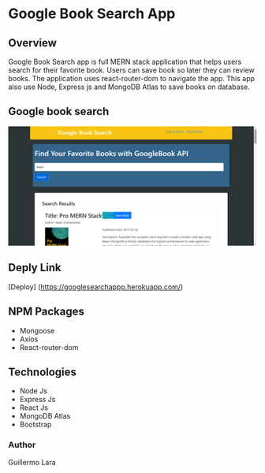 # Google Book Search App

## Overview
Google Book Search app is full MERN stack application that helps users search for their favorite book. Users can save book so later they can review books. The application uses react-router-dom to navigate the app. This app also use Node, Express js and MongoDB Atlas to save books on database.

## Google book search
![googlebook](screenshots/googleapp.png)
 
## Deply Link
[Deploy] (https://googlesearchappp.herokuapp.com/)

## NPM Packages
* Mongoose
* Axios
* React-router-dom

## Technologies
* Node Js
* Express Js
* React Js
* MongoDB Atlas
* Bootstrap

### Author
Guillermo Lara
